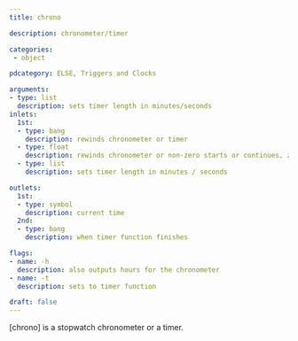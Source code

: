 ```yaml
---
title: chrono

description: chronometer/timer

categories:
 - object

pdcategory: ELSE, Triggers and Clocks

arguments:
- type: list
  description: sets timer length in minutes/seconds
inlets:
  1st:
  - type: bang
    description: rewinds chronometer or timer
  - type: float
    description: rewinds chronometer or non-zero starts or continues, zero stops
  - type: list
    description: sets timer length in minutes / seconds

outlets:
  1st:
  - type: symbol
    description: current time
  2nd:
  - type: bang
    description: when timer function finishes

flags:
- name: -h
  description: also outputs hours for the chronometer
- name: -t
  description: sets to timer function

draft: false
---
```


[chrono] is a stopwatch chronometer or a timer.
